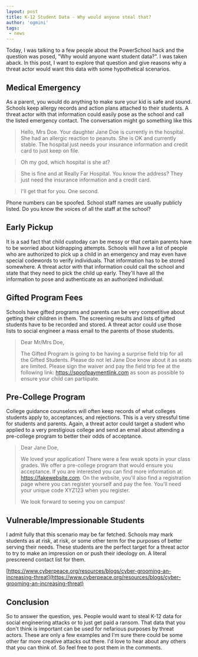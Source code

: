 ```yaml
---
layout: post
title: K-12 Student Data - Why would anyone steal that?
author: 'ogmini'
tags:
 - news 
---
```


Today, I was talking to a few people about the PowerSchool hack and the question was posed, "Why would anyone want student data?". I was taken aback. In this post, I want to explore that question and give reasons why a threat actor would want this data with some hypothetical scenarios.

## Medical Emergency

As a parent, you would do anything to make sure your kid is safe and sound. Schools keep allergy records and action plans attached to their students. A threat actor with that information could easily pose as the school and call the listed emergency contact. The conversation might go something like this

> Hello, Mrs Doe. Your daughter Jane Doe is currently in the hospital. She had an allergic reaction to peanuts. She is OK and currently stable. The hospital just needs your insurance information and credit card to just keep on file. 

> Oh my god, which hospital is she at?

> She is fine and at Really Far Hospital. You know the address? They just need the insurance information and a credit card.

> I'll get that for you. One second.

Phone numbers can be spoofed. School staff names are usually publicly listed. Do you know the voices of all the staff at the school? 

## Early Pickup

It is a sad fact that child custoday can be messy or that certain parents have to be worried about kidnapping attempts. Schools will have a list of people who are authorized to pick up a child in an emergency and may even have special codewords to verify individuals. That information has to be stored somewhere. A threat actor with that information could call the school and state that they need to pick the child up early. They'll have all the information to pose and authenticate as an authorized individual. 

## Gifted Program Fees

Schools have gifted programs and parents can be very competitive about getting their children in them. The screening results and lists of gifted students have to be recorded and stored. A threat actor could use those lists to social engineer a mass email to the parents of those students. 

> Dear Mr/Mrs Doe,
> 
> The Gifted Program is going to be having a surprise field trip for all the Gifted Students. Please do not let Jane Doe know about it as seats are limited. Please sign the waiver and pay the field trip fee at the following link: https://spoofpaymentlink.com as soon as possible to ensure your child can partiipate.

## Pre-College Program

College guidance counselors will often keep records of what colleges students apply to, acceptances, and rejections. This is a very stressful time for students and parents. Again, a threat actor could target a student who applied to a very prestigious college and send an email about attending a pre-college program to better their odds of acceptance. 

> Dear Jane Doe,
>
> We loved your application! There were a few weak spots in your class grades. We offer a pre-college program that would ensure you acceptance. If you are interested you can find more information at: https://fakewebsite.com. On the website, you'll also find a registration page where you can register yourself and pay the fee. You'll need your unique code XYZ123 when you register. 
>
> We look forward to seeing you on campus!

## Vulnerable/Impressionable Students

I admit fully that this scenario may be far fetched. Schools may mark students as at risk, at risk, or some other term for the purposes of better serving their needs. These students are the perfect target for a threat actor to try to make an impression on or push their ideology on. A literal prescreend contact list for them.

[https://www.cyberpeace.org/resources/blogs/cyber-grooming-an-increasing-threat](https://www.cyberpeace.org/resources/blogs/cyber-grooming-an-increasing-threat)

## Conclusion
So to answer the question, yes. People would want to steal K-12 data for social engineering attacks or to just get paid a ransom. That data that you don't think is important can be used for nefarious purposes by threat actors. These are only a few examples and I'm sure there could be some other far more creative attacks out there. I'd love to hear about any others that you can think of. So feel free to post them in the comments. 


